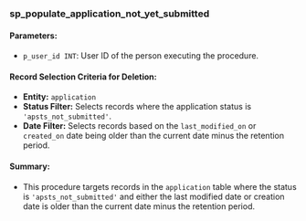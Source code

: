 ### sp_populate_application_not_yet_submitted

#### Parameters:
- `p_user_id INT`: User ID of the person executing the procedure.

#### Record Selection Criteria for Deletion:
- **Entity:** `application`
- **Status Filter:** Selects records where the application status is `'apsts_not_submitted'`.
- **Date Filter:** Selects records based on the `last_modified_on` or `created_on` date being older than the current date minus the retention period.

#### Summary:
- This procedure targets records in the `application` table where the status is `'apsts_not_submitted'` and either the last modified date or creation date is older than the current date minus the retention period.
